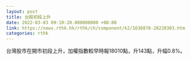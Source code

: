 ```yaml
---
layout: post
title: 台股初段上升
date: 2022-03-03 09:10:20.000000000 +08:00
link: https://news.rthk.hk/rthk/ch/component/k2/1636878-20220303.htm
categories: rthk
---
```


台灣股市在開市初段上升，加權指數較早時報18010點，升143點，升幅0.8%。
